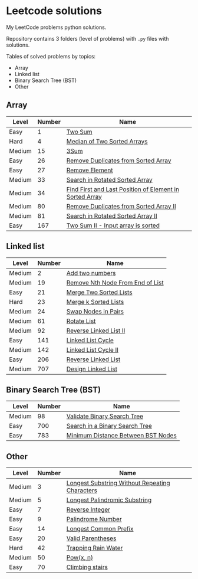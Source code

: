 # Leetcode solutions
My LeetCode problems python solutions.

Repository contains 3 folders (level of problems)
with `.py` files with solutions.

Tables of solved problems by topics:
- Array
- Linked list
- Binary Search Tree (BST)
- Other
 
## Array

| Level  | Number | Name |
| -------| ------ | ------------ |
| Easy | 1 | [Two Sum](https://github.com/mike-chesnokov/leetcode/blob/master/easy_problems/0001_two_sum.py)|
| Hard | 4 | [Median of Two Sorted Arrays](https://github.com/mike-chesnokov/leetcode/blob/master/hard_problems/0004_median_of_two_sorted_arrays.py)
| Medium | 15 | [3Sum](https://github.com/mike-chesnokov/leetcode/blob/master/medium_problems/0015_3sum.py)|
| Easy | 26 | [Remove Duplicates from Sorted Array](https://github.com/mike-chesnokov/leetcode/blob/master/easy_problems/0026_remove_duplicates_from_sorted_array.py)|
| Easy | 27 | [Remove Element](https://github.com/mike-chesnokov/leetcode/blob/master/easy_problems/0027_remove_element.py)|
| Medium | 33 | [Search in Rotated Sorted Array](https://github.com/mike-chesnokov/leetcode/blob/master/medium_problems/0033_search_in_rotated_sorted_array.py)|
| Medium | 34 | [Find First and Last Position of Element in Sorted Array](https://github.com/mike-chesnokov/leetcode/blob/master/medium_problems/0034_find_first_and_last_position_of_element_in_sorted_array.py)|
| Medium | 80 | [Remove Duplicates from Sorted Array II](https://github.com/mike-chesnokov/leetcode/blob/master/medium_problems/0080_remove_duplicates_from_sorted_array_ii.py)|
| Medium | 81 | [Search in Rotated Sorted Array II](https://github.com/mike-chesnokov/leetcode/blob/master/medium_problems/0081_search_in_rotated_sorted_array_ii.py)|
| Easy | 167 | [Two Sum II - Input array is sorted](https://github.com/mike-chesnokov/leetcode/blob/master/easy_problems/0167_two_sum_ii_input_array_is_sorted.py)|

## Linked list

| Level  | Number | Name |
| -------| ------ | ------------ |
| Medium | 2 | [Add two numbers](https://github.com/mike-chesnokov/leetcode/blob/master/medium_problems/0002_add_two_numbers.py)|
| Medium | 19 | [Remove Nth Node From End of List](https://github.com/mike-chesnokov/leetcode/blob/master/medium_problems/0019_remove_nth_node_from_end_of_list.py)|
| Easy | 21 | [Merge Two Sorted Lists](https://github.com/mike-chesnokov/leetcode/blob/master/easy_problems/0021_merge_two_sorted_lists.py)|
| Hard | 23 | [Merge k Sorted Lists](https://github.com/mike-chesnokov/leetcode/blob/master/hard_problems/0023_merge_k_sorted_lists.py)|
| Medium | 24 | [Swap Nodes in Pairs](https://github.com/mike-chesnokov/leetcode/blob/master/medium_problems/0024_swap_nodes_in_pairs.py)|
| Medium | 61 | [Rotate List](https://github.com/mike-chesnokov/leetcode/blob/master/medium_problems/0061_rotate_list.py)|
| Medium | 92 | [Reverse Linked List II](https://github.com/mike-chesnokov/leetcode/blob/master/medium_problems/0092_reverse_linked_list_ii.py)|
| Easy | 141 | [Linked List Cycle](https://github.com/mike-chesnokov/leetcode/blob/master/easy_problems/0141_linked_list_cycle.py)|
| Medium | 142 | [Linked List Cycle II](https://github.com/mike-chesnokov/leetcode/blob/master/medium_problems/0142_linked_list_cycle_ii.py)|
| Easy | 206 | [Reverse Linked List](https://github.com/mike-chesnokov/leetcode/blob/master/easy_problems/0206_reverse_linked_list.py)|
| Medium | 707 | [Design Linked List](https://github.com/mike-chesnokov/leetcode/blob/master/medium_problems/0707_design_linked_list.py)|

## Binary Search Tree (BST)
| Level  | Number | Name |
| -------| ------ | ------------ |
| Medium | 98 | [Validate Binary Search Tree](https://github.com/mike-chesnokov/leetcode/blob/master/medium_problems/0098_validate_binary_search_tree.py)|
| Easy | 700 | [Search in a Binary Search Tree](https://github.com/mike-chesnokov/leetcode/blob/master/easy_problems/0700_search_in_a_binary_search_tree.py)|
| Easy | 783 | [Minimum Distance Between BST Nodes](https://github.com/mike-chesnokov/leetcode/blob/master/easy_problems/0783_minimum_distance_between_BST_nodes.py)|


## Other

| Level  | Number | Name |
| -------| ------ | ------------ |
| Medium | 3 | [Longest Substring Without Repeating Characters](https://github.com/mike-chesnokov/leetcode/blob/master/medium_problems/0003_longest_substring_without_repeating_characters.py)|
| Medium | 5 | [Longest Palindromic Substring](https://github.com/mike-chesnokov/leetcode/blob/master/medium_problems/0005_longest_palindromic_substring.py)|
| Easy | 7 | [Reverse Integer](https://github.com/mike-chesnokov/leetcode/blob/master/easy_problems/0007_reverse_integer.py)
| Easy | 9 | [Palindrome Number](https://github.com/mike-chesnokov/leetcode/blob/master/easy_problems/0009_palindrome_number.py)
| Easy | 14 | [Longest Common Prefix](https://github.com/mike-chesnokov/leetcode/blob/master/easy_problems/0014_longest_common_prefix.py)|
| Easy | 20 | [Valid Parentheses](https://github.com/mike-chesnokov/leetcode/blob/master/easy_problems/0020_valid_parentheses.py)|
| Hard | 42 | [Trapping Rain Water](https://github.com/mike-chesnokov/leetcode/blob/master/hard_problems/0042_trapping_rain_water.py)|
| Medium | 50 | [Pow(x, n)](https://github.com/mike-chesnokov/leetcode/blob/master/medium_problems/0050_pow_x_n.py)|
| Easy | 70 | [Climbing stairs](https://github.com/mike-chesnokov/leetcode/blob/master/easy_problems/0070_climbing_stairs.py)|
